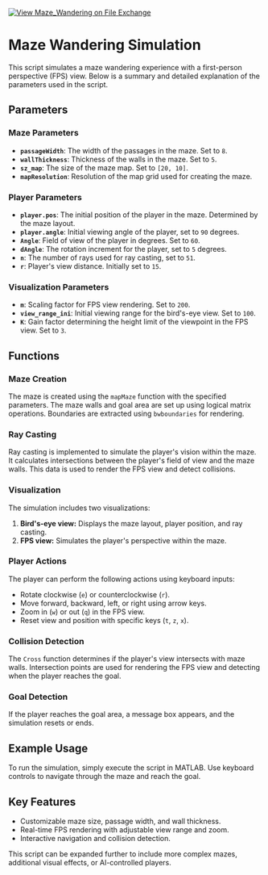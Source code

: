 [![View Maze_Wandering on File Exchange](https://www.mathworks.com/matlabcentral/images/matlab-file-exchange.svg)](https://jp.mathworks.com/matlabcentral/fileexchange/178374-maze_wandering)

# Maze Wandering Simulation

This script simulates a maze wandering experience with a first-person perspective (FPS) view. Below is a summary and detailed explanation of the parameters used in the script.

## Parameters

### Maze Parameters
- **`passageWidth`**: The width of the passages in the maze. Set to `8`.
- **`wallThickness`**: Thickness of the walls in the maze. Set to `5`.
- **`sz_map`**: The size of the maze map. Set to `[20, 10]`.
- **`mapResolution`**: Resolution of the map grid used for creating the maze.

### Player Parameters
- **`player.pos`**: The initial position of the player in the maze. Determined by the maze layout.
- **`player.angle`**: Initial viewing angle of the player, set to `90` degrees.
- **`Angle`**: Field of view of the player in degrees. Set to `60`.
- **`dAngle`**: The rotation increment for the player, set to `5` degrees.
- **`n`**: The number of rays used for ray casting, set to `51`.
- **`r`**: Player's view distance. Initially set to `15`.

### Visualization Parameters
- **`m`**: Scaling factor for FPS view rendering. Set to `200`.
- **`view_range_ini`**: Initial viewing range for the bird's-eye view. Set to `100`.
- **`K`**: Gain factor determining the height limit of the viewpoint in the FPS view. Set to `3`.

## Functions

### Maze Creation
The maze is created using the `mapMaze` function with the specified parameters. The maze walls and goal area are set up using logical matrix operations. Boundaries are extracted using `bwboundaries` for rendering.

### Ray Casting
Ray casting is implemented to simulate the player's vision within the maze. It calculates intersections between the player's field of view and the maze walls. This data is used to render the FPS view and detect collisions.

### Visualization
The simulation includes two visualizations:
1. **Bird's-eye view:** Displays the maze layout, player position, and ray casting.
2. **FPS view:** Simulates the player's perspective within the maze.

### Player Actions
The player can perform the following actions using keyboard inputs:
- Rotate clockwise (`e`) or counterclockwise (`r`).
- Move forward, backward, left, or right using arrow keys.
- Zoom in (`w`) or out (`q`) in the FPS view.
- Reset view and position with specific keys (`t`, `z`, `x`).

### Collision Detection
The `Cross` function determines if the player's view intersects with maze walls. Intersection points are used for rendering the FPS view and detecting when the player reaches the goal.

### Goal Detection
If the player reaches the goal area, a message box appears, and the simulation resets or ends.

## Example Usage
To run the simulation, simply execute the script in MATLAB. Use keyboard controls to navigate through the maze and reach the goal.

## Key Features
- Customizable maze size, passage width, and wall thickness.
- Real-time FPS rendering with adjustable view range and zoom.
- Interactive navigation and collision detection.

This script can be expanded further to include more complex mazes, additional visual effects, or AI-controlled players.
